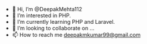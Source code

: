 - 👋 Hi, I’m @DeepakMehta112
- 👀 I’m interested in PHP.
- 🌱 I’m currently learning PHP and Laravel.
- 💞️ I’m looking to collaborate on ...
- 📫 How to reach me deepakmkumar99@gmail.com

<!---
DeepakMehta112/DeepakMehta112 is a ✨ special ✨ repository because its `README.md` (this file) appears on your GitHub profile.
You can click the Preview link to take a look at your changes.
--->
